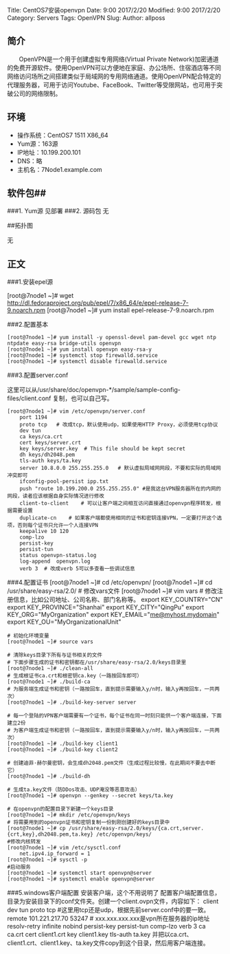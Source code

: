 Title: CentOS7安装openvpn
Date: 9:00 2017/2/20
Modified: 9:00 2017/2/20
Category: Servers
Tags: OpenVPN
Slug: 
Author: allposs


## 简介
&#160; &#160; &#160; &#160;OpenVPN是一个用于创建虚拟专用网络(Virtual Private Network)加密通道的免费开源软件。使用OpenVPN可以方便地在家庭、办公场所、住宿酒店等不同网络访问场所之间搭建类似于局域网的专用网络通道。使用OpenVPN配合特定的代理服务器，可用于访问Youtube、FaceBook、Twitter等受限网站，也可用于突破公司的网络限制。

## 环境

+ 操作系统：CentOS7 1511 X86_64
+ Yum源：163源 
+ IP地址：10.199.200.101
+ DNS：略
+ 主机名：7Node1.example.com

## 软件包##

###1. Yum源
见部署
###2. 源码包
无

##拓扑图

无

## 正文

###1.安装epel源

[root@7node1 ~]# wget http://dl.fedoraproject.org/pub/epel/7/x86_64/e/epel-release-7-9.noarch.rpm
[root@7node1 ~]# yum install epel-release-7-9.noarch.rpm

###2.配置基本

	[root@7node1 ~]# yum install -y openssl-devel pam-devel gcc wget ntp ntpdate easy-rsa bridge-utils openvpn
	[root@7node1 ~]# yum install openvpn easy-rsa-y
	[root@7node1 ~]# systemctl stop firewalld.service
	[root@7node1 ~]# systemctl disable firewalld.service

###3.配置server.conf

这里可以从/usr/share/doc/openvpn-*/sample/sample-config-files/client.conf 复制，也可以自己写。

	[root@7node1 ~]# vim /etc/openvpn/server.conf
		port 1194
		proto tcp	# 改成tcp，默认使用udp，如果使用HTTP Proxy，必须使用tcp协议
		dev tun
		ca keys/ca.crt
		cert keys/server.crt
		key keys/server.key  # This file should be kept secret
		dh keys/dh2048.pem
		tls-auth keys/ta.key
		server 10.8.0.0 255.255.255.0	# 默认虚拟局域网网段，不要和实际的局域网冲突即可
		ifconfig-pool-persist ipp.txt
		push "route 10.199.200.0 255.255.255.0"	#是我这台VPN服务器所在的内网的网段，读者应该根据自身实际情况进行修改
		client-to-client	# 可以让客户端之间相互访问直接通过openvpn程序转发，根据需要设置
		duplicate-cn	# 如果客户端都使用相同的证书和密钥连接VPN，一定要打开这个选项，否则每个证书只允许一个人连接VPN
		keepalive 10 120
		comp-lzo
		persist-key
		persist-tun
		status openvpn-status.log
		log-append  openvpn.log
		verb 3	# 改成verb 5可以多查看一些调试信息

###4.配置证书
	[root@7node1 ~]# cd /etc/openvpn/
	[root@7node1 ~]# cd /usr/share/easy-rsa/2.0/
	# 修改vars文件
	[root@7node1 ~]# vim vars
	# 修改注册信息，比如公司地址、公司名称、部门名称等。
		export KEY_COUNTRY="CN"
		export KEY_PROVINCE="Shanhai"
		export KEY_CITY="QingPu"
		export KEY_ORG="MyOrganization"
		export KEY_EMAIL="me@myhost.mydomain"
		export KEY_OU="MyOrganizationalUnit"

	# 初始化环境变量
	[root@7node1 ~]# source vars
 
	# 清除keys目录下所有与证书相关的文件
	# 下面步骤生成的证书和密钥都在/usr/share/easy-rsa/2.0/keys目录里
	[root@7node1 ~]# ./clean-all
	# 生成根证书ca.crt和根密钥ca.key（一路按回车即可）
	[root@7node1 ~]# ./build-ca
	# 为服务端生成证书和密钥（一路按回车，直到提示需要输入y/n时，输入y再按回车，一共两次）
	[root@7node1 ~]# ./build-key-server server
 
	# 每一个登陆的VPN客户端需要有一个证书，每个证书在同一时刻只能供一个客户端连接，下面建立2份
	# 为客户端生成证书和密钥（一路按回车，直到提示需要输入y/n时，输入y再按回车，一共两次）
	[root@7node1 ~]# ./build-key client1
	[root@7node1 ~]# ./build-key client2
 
	# 创建迪菲·赫尔曼密钥，会生成dh2048.pem文件（生成过程比较慢，在此期间不要去中断它）
	[root@7node1 ~]# ./build-dh
 
	# 生成ta.key文件（防DDos攻击、UDP淹没等恶意攻击）
	[root@7node1 ~]# openvpn --genkey --secret keys/ta.key

	# 在openvpn的配置目录下新建一个keys目录
	[root@7node1 ~]# mkdir /etc/openvpn/keys
	# 将需要用到的openvpn证书和密钥复制一份到刚创建好的keys目录中
	[root@7node1 ~]# cp /usr/share/easy-rsa/2.0/keys/{ca.crt,server.{crt,key},dh2048.pem,ta.key} /etc/openvpn/keys/
	#修改内核转发
	[root@7node1 ~]# vim /etc/sysctl.conf 
		net.ipv4.ip_forward = 1
	[root@7node1 ~]# sysctl -p
	#启动服务
	[root@7node1 ~]# systemctl start openvpn@server
	[root@7node1 ~]# systemctl enable openvpn@server

###5.windows客户端配置
	安装客户端，这个不用说明了
	配置客户端配置信息，目录为安装目录下的conf文件夹。创建一个client.ovpn文件，内容如下：
		client
		dev tun
		proto tcp  #这里用tcp还是udp，根据先前server.conf中的要一致。
		remote 101.221.217.70 53247   # xxx.xxx.xxx.xxx是vpn所在服务器的ip地址
		resolv-retry infinite
		nobind
		persist-key
		persist-tun
		comp-lzo
		verb 3
		ca ca.crt
		cert client1.crt
		key client1.key
		tls-auth ta.key
	并把以ca.crt、client1.crt、client1.key、ta.key文件copy到这个目录，然后用客户端连接。

